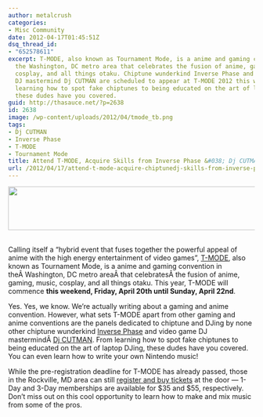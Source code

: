 ```yaml
---
author: metalcrush
categories:
- Misc Community
date: 2012-04-17T01:45:51Z
dsq_thread_id:
- "652578611"
excerpt: T-MODE, also known as Tournament Mode, is a anime and gaming convention in
  the Washington, DC metro area that celebrates the fusion of anime, gaming, music,
  cosplay, and all things otaku. Chiptune wunderkind Inverse Phase and video game
  DJ mastermind Dj CUTMAN are scheduled to appear at T-MODE 2012 this weekend. From
  learning how to spot fake chiptunes to being educated on the art of laptop DJing,
  these dudes have you covered.
guid: http://thasauce.net/?p=2638
id: 2638
image: /wp-content/uploads/2012/04/tmode_tb.png
tags:
- Dj CUTMAN
- Inverse Phase
- T-MODE
- Tournament Mode
title: Attend T-MODE, Acquire Skills from Inverse Phase &#038; Dj CUTMAN
url: /2012/04/17/attend-t-mode-acquire-chiptunedj-skills-from-inverse-phase-dj-cutman/
---
```


<center>
  <a href="http://thasauce.net/wp-content/uploads/2012/04/tmode_banner.png"><img class="aligncenter size-full wp-image-2642" title="tmode_banner" src="http://thasauce.net/wp-content/uploads/2012/04/tmode_banner.png" alt="" width="575" height="89" srcset="http://thasauce.net/wp-content/uploads/2012/04/tmode_banner.png 575w, http://thasauce.net/wp-content/uploads/2012/04/tmode_banner-300x46.png 300w, http://thasauce.net/wp-content/uploads/2012/04/tmode_banner-75x11.png 75w" sizes="(max-width: 575px) 100vw, 575px" /></a>
</center>&nbsp;

Calling itself a &#8220;hybrid event that fuses together the powerful appeal of anime with the high energy entertainment of video games&#8221;, [T-MODE](http://www.tmode.org/), also known as Tournament Mode, is a anime and gaming convention in theÂ Washington, DC metro areaÂ that celebratesÂ the fusion of anime, gaming, music, cosplay, and all things otaku. This year, T-MODE will commence **this weekend, Friday, April 20th until Sunday, April 22nd**.

Yes. Yes, we know. We&#8217;re actually writing about a gaming and anime convention. However, what sets T-MODE apart from other gaming and anime conventions are the panels dedicated to chiptune and DJing by none other chiptune wunderkind [Inverse Phase](http://inversephase.bandcamp.com/) and video game DJ mastermindÂ [Dj CUTMAN](http://www.djcutman.com/). From learning how to spot fake chiptunes to being educated on the art of laptop DJing, these dudes have you covered. You can even learn how to write your own Nintendo music!

While the pre-registration deadline for T-MODE has already passed, those in the Rockville, MD area can still [register and buy tickets](http://www.tmode.org/attend/membership-rates) at the door &#8212; 1-Day and 3-Day memberships are available for $35 and $55, respectively. Don&#8217;t miss out on this cool opportunity to learn how to make and mix music from some of the pros.